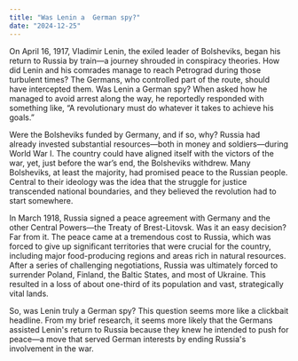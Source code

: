 ```yaml
---
title: "Was Lenin a  German spy?"
date: "2024-12-25"
---
```


On April 16, 1917, Vladimir Lenin, the exiled leader of Bolsheviks, began his return to Russia by train—a journey shrouded in conspiracy theories. How did Lenin and his comrades manage to reach Petrograd during those turbulent times? The Germans, who controlled part of the route, should have intercepted them. Was Lenin a German spy? When asked how he managed to avoid arrest along the way, he reportedly responded with something like, “A revolutionary must do whatever it takes to achieve his goals.”

Were the Bolsheviks funded by Germany, and if so, why? Russia had already invested substantial resources—both in money and soldiers—during World War I. The country could have aligned itself with the victors of the war, yet, just before the war’s end, the Bolsheviks withdrew. Many Bolsheviks, at least the majority, had promised peace to the Russian people. Central to their ideology was the idea that the struggle for justice transcended national boundaries, and they believed the revolution had to start somewhere.

In March 1918, Russia signed a peace agreement with Germany and the other Central Powers—the Treaty of Brest-Litovsk. Was it an easy decision? Far from it. The peace came at a tremendous cost to Russia, which was forced to give up significant territories that were crucial for the country, including major food-producing regions and areas rich in natural resources.
After a series of challenging negotiations, Russia was ultimately forced to surrender Poland, Finland, the Baltic States, and most of Ukraine. This resulted in a loss of about one-third of its population and vast, strategically vital lands.

So, was Lenin truly a German spy? This question seems more like a clickbait headline. From my brief research, it seems more likely that the Germans assisted Lenin's return to Russia because they knew he intended to push for peace—a move that served German interests by ending Russia's involvement in the war.
